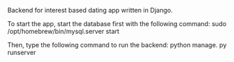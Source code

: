 Backend for interest based dating app written in Django.

To start the app, start the database first with the following command:
sudo /opt/homebrew/bin/mysql.server start


Then, type the following command to run the backend: 
python manage. py runserver
